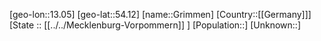 ﻿---
location: [54.12,13.05]
type: City
tags:
- geo/City


SpocWebEntityId: 30581
isDeleted: false
confidential: public

---
[geo-lon::13.05]
[geo-lat::54.12]
[name::Grimmen]
[Country::[[Germany]]]
[State :: [[../../Mecklenburg-Vorpommern]] ]
[Population::]
[Unknown::]

